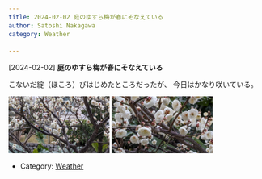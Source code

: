 ```yaml
---
title: 2024-02-02 庭のゆすら梅が春にそなえている
author: Satoshi Nakagawa
category: Weather

---
```


[2024-02-02] **庭のゆすら梅が春にそなえている** 

 こないだ綻（ほころ）びはじめたところだったが、
今日はかなり咲いている。

<img src="/pict/2024-02-02-ume-1.jpg" alt="" width="200"/>
<img src="/pict/2024-02-02-ume-2.jpg" alt="" width="200"/>

- Category: [Weather](https://merapano.github.io/categories.html#Weather)

